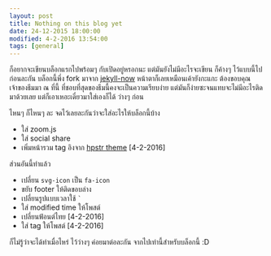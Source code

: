 ```yaml
---
layout: post
title: Nothing on this blog yet
date: 24-12-2015 18:00:00
modified: 4-2-2016 13:54:00
tags: [general]
---
```


ก็อยากจะเขียนบล็อกแรกไปพร้อมๆ กับเปิดอยู่หรอกนะ แต่มันยังไม่มีอะไรจะเขียน ก็ค้างๆ ไว้แบบนี้ไปก่อนละกัน บล็อกนี้พึ่ง fork มาจาก [jekyll-now](https://github.com/barryclark/jekyll-now) หน้าตาก็เลยเหมือนเค้ายังกะแกะ ต้องขอบคุณเจ้าของธีมมา ณ ที่นี้ ที่ชอบที่สุดของธีมนี้คงจะเป็นความเรียบง่าย แต่มันก็ง่ายซะจนแทบจะไม่มีอะไรติดมาด้วยเลย แต่ก็เอาเหอะเดี๋ยวมาใส่เองก็ได้ ว่างๆ ก่อน

ไหนๆ ก็ไหนๆ ละ จดไว้เลยละกันว่าจะใส่อะไรให้บล็อกนี้บ้าง

- ใส่ zoom.js
- ใส่ social share
- เพิ่มหน้ารวม tag อิงจาก [hpstr theme](https://github.com/mmistakes/hpstr-jekyll-theme) [4-2-2016]

ส่วนอันนี้ทำแล้ว

- เปลี่ยน `svg-icon` เป็น `fa-icon`
- ขยับ footer ให้ติดขอบล่าง
- เปลี่ยนรูปแบบเวลาใช้ <code>`</code>
- ใส่ modified time ให้โพสต์
- เปลี่ยนฟ้อนต์ไทย [4-2-2016]
- ใส่ tag ให้โพสต์ [4-2-2016]

ก็ไม่รู้ว่าจะได้ทำเมื่อไหร่ ไว้ว่างๆ ค่อยมาต่อละกัน จากไปเท่านี้สำหรับบล็อกนี้ :D
